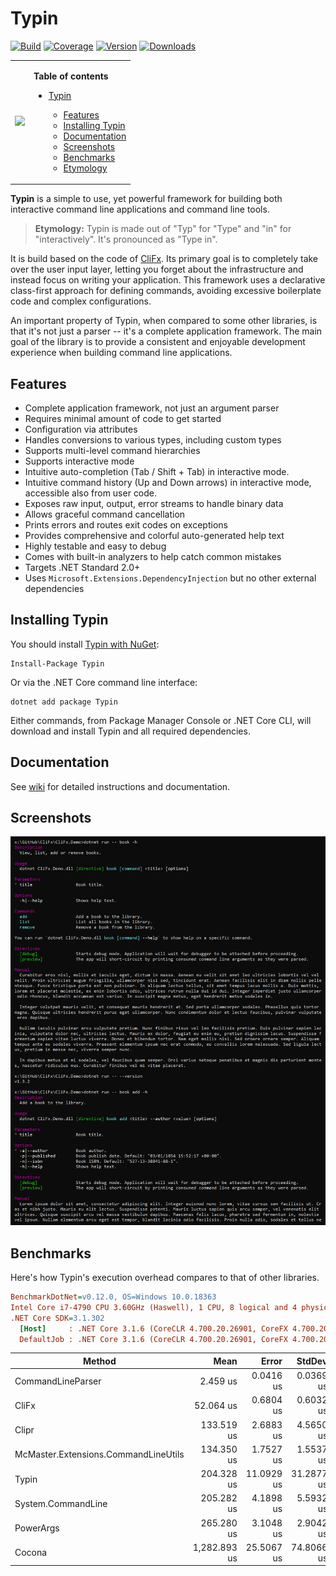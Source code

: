 # Typin

<p align="center">

[![Build](https://github.com/adambajguz/Typin/workflows/CI/badge.svg?branch=master)](https://github.com/adambajguz/Typin/actions)
[![Coverage](https://codecov.io/gh/adambajguz/Typin/branch/master/graph/badge.svg)](https://codecov.io/gh/adambajguz/Typin)
[![Version](https://img.shields.io/nuget/v/Typin.svg)](https://nuget.org/packages/Typin)
[![Downloads](https://img.shields.io/nuget/dt/Typin.svg)](https://nuget.org/packages/Typin)

</p>

<table border="0">
 <tr>
    <td>
      <p align="center">
        <img src="https://raw.githubusercontent.com/adambajguz/Typin/master/.img/typin-logo-256px.png" width="75%">
      </p>
    </td>
    <td>

<b>Table of contents</b>

- [Typin](#typin)
  - [Features](#features)
  - [Installing Typin](#installing-typin)
  - [Documentation](#documentation)
  - [Screenshots](#screenshots)
  - [Benchmarks](#benchmarks)
  - [Etymology](#etymology)
  
  </td>
 </tr>
</table>



**Typin** is a simple to use, yet powerful framework for building both interactive command line applications and command line tools. 

> **Etymology:** Typin is made out of "Typ" for "Type" and "in" for "interactively". It's pronounced as "Type in".

It is build based on the code of [CliFx](https://github.com/Tyrrrz/CliFx). Its primary goal is to completely take over the user input layer, letting you forget about the infrastructure and instead focus on writing your application.
This framework uses a declarative class-first approach for defining commands, avoiding excessive boilerplate code and complex configurations.

An important property of Typin, when compared to some other libraries, is that it's not just a parser -- it's a complete application framework.
The main goal of the library is to provide a consistent and enjoyable development experience when building command line applications.

## Features

- Complete application framework, not just an argument parser
- Requires minimal amount of code to get started
- Configuration via attributes
- Handles conversions to various types, including custom types
- Supports multi-level command hierarchies
- Supports interactive mode
- Intuitive auto-completion (Tab / Shift + Tab) in interactive mode.
- Intuitive command history (Up and Down arrows) in interactive mode, accessible also from user code.
- Exposes raw input, output, error streams to handle binary data
- Allows graceful command cancellation
- Prints errors and routes exit codes on exceptions
- Provides comprehensive and colorful auto-generated help text
- Highly testable and easy to debug
- Comes with built-in analyzers to help catch common mistakes
- Targets .NET Standard 2.0+
- Uses `Microsoft.Extensions.DependencyInjection` but no other external dependencies

## Installing Typin

You should install [Typin with NuGet](https://www.nuget.org/packages/Typin):

    Install-Package Typin
    
Or via the .NET Core command line interface:

    dotnet add package Typin

Either commands, from Package Manager Console or .NET Core CLI, will download and install Typin and all required dependencies.

## Documentation

See [wiki](https://github.com/adambajguz/Typin/wiki) for detailed instructions and documentation.

## Screenshots

![help screen](.screenshots/help.png)

## Benchmarks

Here's how Typin's execution overhead compares to that of other libraries.

```ini
BenchmarkDotNet=v0.12.0, OS=Windows 10.0.18363
Intel Core i7-4790 CPU 3.60GHz (Haswell), 1 CPU, 8 logical and 4 physical cores
.NET Core SDK=3.1.302
  [Host]     : .NET Core 3.1.6 (CoreCLR 4.700.20.26901, CoreFX 4.700.20.31603), X64 RyuJIT
  DefaultJob : .NET Core 3.1.6 (CoreCLR 4.700.20.26901, CoreFX 4.700.20.31603), X64 RyuJIT
```

|                               Method |         Mean |      Error |     StdDev |       Median | Ratio | RatioSD | Rank |
|------------------------------------- |-------------:|-----------:|-----------:|-------------:|------:|--------:|-----:|
|                    CommandLineParser |     2.459 us |  0.0416 us |  0.0369 us |     2.455 us |  0.01 |    0.00 |    1 |
|                                CliFx |    52.064 us |  0.6804 us |  0.6032 us |    52.090 us |  0.24 |    0.02 |    2 |
|                                Clipr |   133.519 us |  2.6883 us |  4.5650 us |   133.679 us |  0.64 |    0.09 |    3 |
| McMaster.Extensions.CommandLineUtils |   134.350 us |  1.7527 us |  1.5537 us |   134.076 us |  0.61 |    0.07 |    3 |
|                                Typin |   204.328 us | 11.0929 us | 31.2877 us |   196.450 us |  1.00 |    0.00 |    4 |
|                   System.CommandLine |   205.282 us |  4.1898 us |  5.5932 us |   202.731 us |  0.97 |    0.13 |    4 |
|                            PowerArgs |   265.280 us |  3.1048 us |  2.9042 us |   264.349 us |  1.18 |    0.14 |    5 |
|                               Cocona | 1,282.893 us | 25.5067 us | 74.8066 us | 1,303.211 us |  6.42 |    1.10 |    6 |